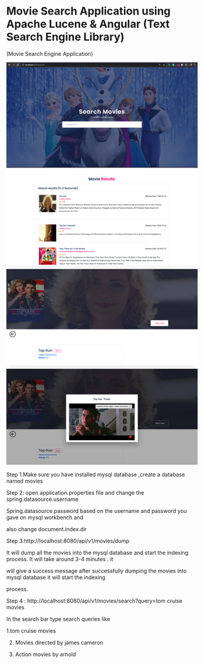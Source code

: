 
# Movie Search Application using Apache Lucene & Angular (Text Search Engine Library) 

(Movie Search Engine Application)

![](src/main/resources/static/assets/img/pic1.png) ![](src/main/resources/static/assets/img/pic2.png)
![](src/main/resources/static/assets/img/pic3.png) ![](src/main/resources/static/assets/img/pic4.png)









Step 1.Make sure you have installed mysql database ,create a database named movies

Step 2: open application.properties file and change the spring.datasource.username

Spring.datasource.password based on the username and password you gave on mysql workbench and

also change document.index.dir

Step 3.http://localhost:8080/api/v1/movies/dump

It will dump all the movies into the mysql database and start the indexing process. It will take around 3-4 minutes . it

will give a success message after successfully dumping the movies into mysql database it will start the indexing

process.

Step 4 : http://localhost:8080/api/v1/movies/search?query=tom cruise movies

In the search bar type search queries like

1.tom cruise movies

2. Movies directed by james cameron

3. Action movies by arnold
